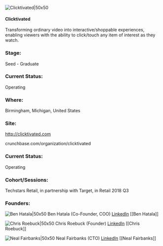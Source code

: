 

![Clicktivated|50x50](https://apimg.techstars.com/connect/images/image_files/5b183c2834a60d013100002d/original/Clicktivated-Logo-C_Only.jpg)

#### Clicktivated
Transforming ordinary video into interactive/shoppable experiences, enabling viewers with the ability to click/touch any item of interest as they watch.

### Stage: 
Seed - Graduate 

### Current Status: 
Operating

### Where:
Birmingham, Michigan, United States

### Site:
http://clicktivated.com



crunchbase.com/organization/clicktivated

### Current Status: 
Operating

### Cohort/Sessions: 
Techstars Retail, in partnership with Target, in Retail 2018 Q3

### Founders: 

![Ben Hatala|50x50](http://s3.amazonaws.com/ts-accel-connect-uploads/images/image_files/5b1831ac34a60d013100002b/original/Headshot.jpg) Ben Hatala (Co-Founder, COO) [LinkedIn](https://linkedin.com/in/ben-hatala-26503b31) [[Ben Hatala]]

![Chris Roebuck|50x50](https://apimg.techstars.com/connect/images/image_files/5b202fccc1a4b8349d00005d/original/Chris_Roebuck.jpg) Chris Roebuck (Founder) [LinkedIn](https://linkedin.com/in/chris-roebuck-a0b40167) [[Chris Roebuck]]

![Neal Fairbanks|50x50]() Neal Fairbanks (CTO) [LinkedIn](https://) [[Neal Fairbanks]]


